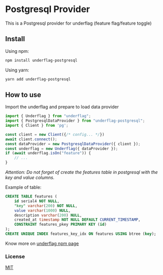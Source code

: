 
# Postgresql Provider

This is a Postgresql provider for underflag (feature flag/feature toggle)

## Install

Using npm:

```bash
npm install underflag-postgresql
```

Using yarn:

```bash
yarn add underflag-postgresql
```

## How to use

Import the underflag and prepare to load data provider

```js
import { Underflag } from "underflag";
import { PostgresqlDataProvider } from "underflag-postgresql";
import { Client } from 'pg';

const client = new Client({/* config... */})
await client.connect();
const dataProvider = new PostgresqlDataProvider({ client });
const underflag = new Underflag({ dataProvider });
if (await underflag.isOn("feature")) {
    // ...
}
```

_Attention: Do not forget of create the features table in postgresql with the key and value columns._

Example of table:
```sql 
CREATE TABLE features (
    id serial4 NOT NULL,
    "key" varchar(200) NOT NULL,
    value varchar(1000) NULL,
    description varchar(200) NULL,
    created_at timestamp NOT NULL DEFAULT CURRENT_TIMESTAMP,
    CONSTRAINT features_pkey PRIMARY KEY (id)
);
CREATE UNIQUE INDEX features_key_idx ON features USING btree (key);

```

Know more on [underflag npm page](https://www.npmjs.com/package/underflag)

### License

[MIT](LICENSE)